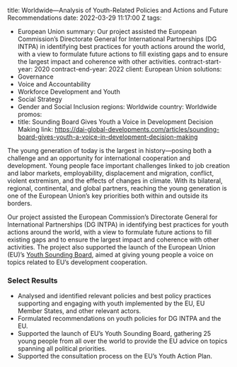 
title: Worldwide—Analysis of Youth-Related Policies and Actions and Future Recommendations
date: 2022-03-29 11:17:00 Z
tags:
- European Union
summary: Our project assisted the European Commission’s Directorate General for International
  Partnerships (DG INTPA) in identifying best practices for youth actions around the
  world, with a view to formulate future actions to fill existing gaps and to ensure
  the largest impact and coherence with other activities.
contract-start-year: 2020
contract-end-year: 2022
client: European Union
solutions:
- Governance
- Voice and Accountability
- Workforce Development and Youth
- Social Strategy
- Gender and Social Inclusion
regions: Worldwide
country: Worldwide
promos:
- title: Sounding Board Gives Youth a Voice in Development Decision Making
  link: https://dai-global-developments.com/articles/sounding-board-gives-youth-a-voice-in-development-decision-making


The young generation of today is the largest in history—posing both a challenge and an opportunity for international cooperation and development. Young people face important challenges linked to job creation and labor markets, employability, displacement and migration, conflict, violent extremism, and the effects of changes in climate. With its bilateral, regional, continental, and global partners, reaching the young generation is one of the European Union’s key priorities both within and outside its borders.

Our project assisted the European Commission’s Directorate General for International Partnerships (DG INTPA) in identifying best practices for youth actions around the world, with a view to formulate future actions to fill existing gaps and to ensure the largest impact and coherence with other activities. The project also supported the launch of the European Union (EU)’s [Youth Sounding Board](https://ec.europa.eu/international-partnerships/news/youth-sounding-board-kickstarts-its-work_en), aimed at giving young people a voice on topics related to EU’s development cooperation.

### Select Results

* Analysed and identified relevant policies and best policy practices supporting and engaging with youth implemented by the EU, EU Member States, and other relevant actors.
* Formulated recommendations on youth policies for DG INTPA and the EU.
* Supported the launch of EU’s Youth Sounding Board, gathering 25 young people from all over the world to provide the EU advice on topics spanning all political priorities.
* Supported the consultation process on the EU’s Youth Action Plan.
